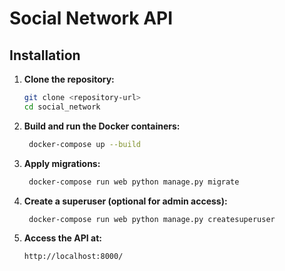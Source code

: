 # Social Network API

## Installation

1. **Clone the repository:**
   ```bash
   git clone <repository-url>
   cd social_network

2. **Build and run the Docker containers:**
   ```bash
    docker-compose up --build

3. **Apply migrations:**
   ```bash
    docker-compose run web python manage.py migrate

4. **Create a superuser (optional for admin access):**
   ```bash
    docker-compose run web python manage.py createsuperuser

5. **Access the API at:**
   ```plaintext
   http://localhost:8000/

    